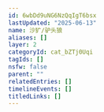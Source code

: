```yaml
---
id: 6wbDd9uNG6NzQqIgT6bsx
lastUpdated: "2025-06-13"
name: 沙犷/驴头狼
aliases: []
layer: 2
categoryId: cat_bZTj0Uqi
tagIds: []
nsfw: false
parent: ""
relatedEntries: []
timelineEvents: []
titledLinks: []
---
```


